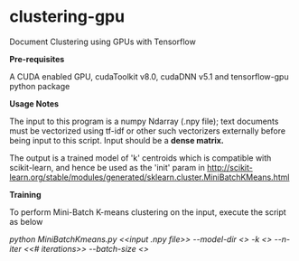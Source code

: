 # clustering-gpu
Document Clustering using GPUs with Tensorflow

**Pre-requisites** 

A CUDA enabled GPU, cudaToolkit v8.0, cudaDNN v5.1 and tensorflow-gpu python package

**Usage Notes**

The input to this program is a numpy Ndarray (.npy file); text documents must be vectorized using tf-idf or other
such vectorizers externally before being input to this script. Input should be a **dense matrix.**
 
The output is a trained model of 'k' centroids which is compatible with scikit-learn, and hence be used as the 'init' param in 
http://scikit-learn.org/stable/modules/generated/sklearn.cluster.MiniBatchKMeans.html

**Training**

To perform Mini-Batch K-means clustering on the input, execute the script as below

_python MiniBatchKmeans.py <<input .npy file>> --model-dir <<path where model should be stored>> 
-k <<num clusters>> --n-iter <<# iterations>> --batch-size <<mini-batch size>>_